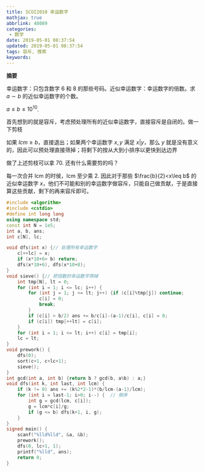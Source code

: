 ```yaml
---
title: SCOI2010 幸运数字
mathjax: true
abbrlink: 48089
categories:
 - 数学
date: 2019-05-01 08:37:54
updated: 2019-05-01 08:37:54
tags: 容斥, 搜索
keywords:
---
```


**摘要**

幸运数字：只包含数字 6 和 8 的那些号码。近似幸运数字：幸运数字的倍数。求 $a\sim b$ 的近似幸运数字的个数。

$a\leq b\leq 10^{10}$.

<!--more-->

首先想到的就是容斥，考虑预处理所有的近似幸运数字，直接容斥是自闭的。做一下剪枝

如果 $lcm\geq b$，直接退出；如果两个幸运数字 $x,y$ 满足 $x|y$，那么 $y$ 就是没有意义的，因此可以预处理直接筛掉；将剩下的按从大到小排序以更快到达边界

做了上述剪枝可以拿 70. 还有什么需要剪的吗？

每一次合并 lcm 的时侯，lcm 至少乘 2. 因此对于那些 $\frac{b}{2}<x\leq b$ 的近似幸运数字 $x$，他们不可能和别的幸运数字做容斥，只能自己做贡献，于是直接算这些贡献，剩下的再来容斥即可。

```cpp
#include <algorithm>
#include <cstdio>
#define int long long
using namespace std;
const int N = 1e5;
int a, b, ans;
int c[N], lc;

void dfs(int x) {// 处理所有幸运数字
    c[++lc] = x;
    if (x*10+6> b) return;
    dfs(x*10+6), dfs(x*10+8);
}
void sieve() {// 把倍数的幸运数字筛掉
    int tmp[N], lt = 0;
    for (int i = 1; i <= lc; i++) {
        for (int j = 1; j <= lt; j++) {if (c[i]%tmp[j]) continue;
            c[i] = 0;
            break;
        }
        if (c[i] > b/2) ans += b/c[i]-(a-1)/c[i], c[i] = 0;
        if (c[i]) tmp[++lt] = c[i];
    }
    for (int i = 1; i <= lt; i++) c[i] = tmp[i];
    lc = lt;
}
void prework() {
    dfs(0);
    sort(c+1, c+lc+1);
    sieve();
}
int gcd(int a, int b) {return b ? gcd(b, a%b) : a;}
void dfs(int k, int last, int lcm) {
    if (k != 0) ans += (k%2*2-1)*(b/lcm-(a-1)/lcm);
    for (int i = last-1; i>0; i--) {  // 倒序
        int g = gcd(lcm, c[i]);
        g = lcm*c[i]/g;
        if (g <= b) dfs(k+1, i, g);
    }
}
signed main() {
    scanf("%lld%lld", &a, &b);
    prework();
    dfs(0, lc+1, 1);
    printf("%lld", ans);
    return 0;
}
```

